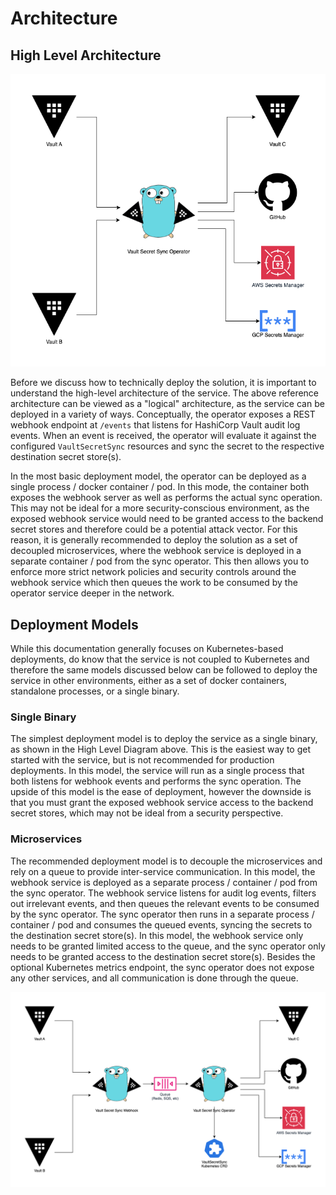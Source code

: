 # Architecture

## High Level Architecture

![High Level Architecture](./architecture/HLA.drawio.png)

Before we discuss how to technically deploy the solution, it is important to understand the high-level architecture of the service. The above reference architecture can be viewed as a "logical" architecture, as the service can be deployed in a variety of ways. Conceptually, the operator exposes a REST webhook endpoint at `/events` that listens for HashiCorp Vault audit log events. When an event is received, the operator will evaluate it against the configured `VaultSecretSync` resources and sync the secret to the respective destination secret store(s).

In the most basic deployment model, the operator can be deployed as a single process / docker container / pod. In this mode, the container both exposes the webhook server as well as performs the actual sync operation. This may not be ideal for a more security-conscious environment, as the exposed webhook service would need to be granted access to the backend secret stores and therefore could be a potential attack vector. For this reason, it is generally recommended to deploy the solution as a set of decoupled microservices, where the webhook service is deployed in a separate container / pod from the sync operator. This then allows you to enforce more strict network policies and security controls around the webhook service which then queues the work to be consumed by the operator service deeper in the network.

## Deployment Models

While this documentation generally focuses on Kubernetes-based deployments, do know that the service is not coupled to Kubernetes and therefore the same models discussed below can be followed to deploy the service in other environments, either as a set of docker containers, standalone processes, or a single binary.

### Single Binary

The simplest deployment model is to deploy the service as a single binary, as shown in the High Level Diagram above. This is the easiest way to get started with the service, but is not recommended for production deployments. In this model, the service will run as a single process that both listens for webhook events and performs the sync operation. The upside of this model is the ease of deployment, however the downside is that you must grant the exposed webhook service access to the backend secret stores, which may not be ideal from a security perspective.

### Microservices

The recommended deployment model is to decouple the microservices and rely on a queue to provide inter-service communication. In this model, the webhook service is deployed as a separate process / container / pod from the sync operator. The webhook service listens for audit log events, filters out irrelevant events, and then queues the relevant events to be consumed by the sync operator. The sync operator then runs in a separate process / container / pod and consumes the queued events, syncing the secrets to the destination secret store(s). In this model, the webhook service only needs to be granted limited access to the queue, and the sync operator only needs to be granted access to the destination secret store(s). Besides the optional Kubernetes metrics endpoint, the sync operator does not expose any other services, and all communication is done through the queue.

![Microservices Deployment](./architecture/HLA-microservice.drawio.png)